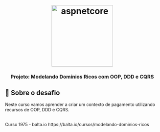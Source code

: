 <h1 align="center">
    <img alt="aspnetcore" src="https://img-a.udemycdn.com/course/240x135/1442950_7060_5.jpg" width="200px" />
</h1>

<h3 align="center">
  Projeto: Modelando Domínios Ricos com OOP, DDD e CQRS 
</h3>

## :rocket: Sobre o desafio

 Neste curso vamos aprender a criar um contexto de pagamento utilizando recursos de OOP, DDD e CQRS. 
 
 <br/>
 Curso 1975 - balta.io 
 https://balta.io/cursos/modelando-dominios-ricos
